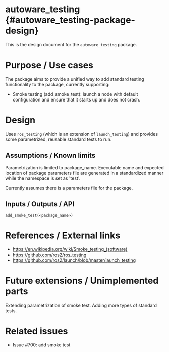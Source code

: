 autoware_testing {#autoware_testing-package-design}
===========

This is the design document for the `autoware_testing` package.

# Purpose / Use cases

The package aims to provide a unified way to add standard testing functionality to the package, currently supporting:
- Smoke testing (add_smoke_test): launch a node with default configuration and ensure that it starts up and does not crash.

# Design

Uses `ros_testing` (which is an extension of `launch_testing`) and provides some parametrized, reusable standard tests to run.

## Assumptions / Known limits

Parametrization is limited to package_name. Executable name and expected location of package parameters file are generated in a standardized
manner while the namespace is set as 'test'.

Currently assumes there is a parameters file for the package.

## Inputs / Outputs / API

```
add_smoke_test(<package_name>)
```

# References / External links
- https://en.wikipedia.org/wiki/Smoke_testing_(software)
- https://github.com/ros2/ros_testing
- https://github.com/ros2/launch/blob/master/launch_testing

# Future extensions / Unimplemented parts

Extending parametrization of smoke test.
Adding more types of standard tests.

# Related issues
- Issue #700: add smoke test
